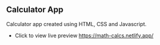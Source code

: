 ## Calculator App
Calculator app created using HTML, CSS and Javascript.
- Click to view live preview https://math-calcs.netlify.app/
